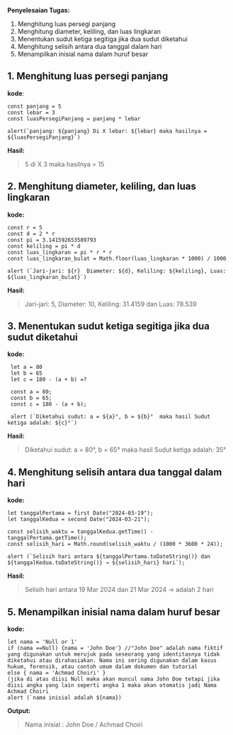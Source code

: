  
 **Penyelesaian Tugas:**
 
 1. Menghitung luas persegi panjang 
 2. Menghitung diameter, keliling, dan luas lingkaran
 3. Menentukan sudut ketiga segitiga jika dua sudut diketahui
 4. Menghitung selisih antara dua tanggal dalam hari
 5. Menampilkan inisial nama dalam huruf besar
 
 ## 1. Menghitung luas persegi panjang 
 **kode**:
  ```
 const panjang = 5
 const lebar = 3
 const luasPersegiPanjang = panjang * lebar

 alert(`panjang: ${panjang} Di X lebar: ${lebar} maka hasilnya = ${luasPersegiPanjang}`)
  ```
 **Hasil:** 
 > 5 di X 3  maka hasilnya = 15
 
 ## 2. Menghitung diameter, keliling, dan luas lingkaran
 **kode:**
 ```
const r = 5
const d = 2 * r
const pi = 3.141592653589793
const keliling = pi * d
const luas_lingkaran = pi * r * r
const luas_lingkaran_bulat = Math.floor(luas_lingkaran * 1000) / 1000
 
alert (`Jari-jari: ${r}  Diameter: ${d}, Keliling: ${keliling}, Luas: ${luas_lingkaran_bulat}`)
 ```
 **Hasil:** 
 > Jari-jari: 5, Diameter: 10, Keliling: 31.4159 dan Luas: 78.539
 

 ## 3. Menentukan sudut ketiga segitiga jika dua sudut diketahui
 **kode:**
```
 let a = 80
 let b = 65
 let c = 180 - (a + b) =?
 
 const a = 80;
 const b = 65;
 const c = 180 - (a + b);
 
 alert (`Diketahui sudut: a = ${a}°, b = ${b}°  maka hasil Sudut ketiga adalah: ${c}°`)
```
 **Hasil:**
 > Diketahui sudut: a = 80°, b = 65° maka hasil Sudut ketiga adalah: 35°
 

 ## 4. Menghitung selisih antara dua tanggal dalam hari
 **kode:**
 ```
let tanggalPertama = first Date("2024-03-19");
let tanggalKedua = second Date("2024-03-21");

const selisih_waktu = tanggalKedua.getTime() - tanggalPertama.getTime();
const selisih_hari = Math.round(selisih_waktu / (1000 * 3600 * 24));

alert (`Selisih hari antara ${tanggalPertama.toDateString()} dan ${tanggalKedua.toDateString()} → ${selisih_hari} hari`);
 ```
 **Hasil:**
 
 > Selisih hari antara 19 Mar 2024 dan 21 Mar 2024 → adalah 2 hari
 
 ## 5. Menampilkan inisial nama dalam huruf besar
 **kode:**
 ```
 let nama = 'Null or 1'
if (nama ==Null) {nama = 'John Doe'} //"John Doe" adalah nama fiktif yang digunakan untuk merujuk pada seseorang yang identitasnya tidak diketahui atau dirahasiakan. Nama ini sering digunakan dalam kasus hukum, forensik, atau contoh umum dalam dokumen dan tutorial
else { nama = 'Achmad Choiri' }
(jika di atas diisi Null maka akan muncul nama John Doe tetapi jika diisi angka yang lain seperti angka 1 maka akan otomatis jadi Nama Achmad Choiri
alert (`nama inisial adalah ${nama}) 
```
**Output:**
 
 > Nama inisial : John Doe / Achmad Choiri
